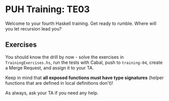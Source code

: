 # PUH Training: TE03

Welcome to your fourth Haskell training. Get ready to rumble. Where will you let recursion lead you?

## Exercises

You should know the drill by now - solve the exercises in `TrainingExercises.hs`,
run the tests with Cabal, push to `training-04`, create a Merge Request, and assign it to your TA.

Keep in mind that **all exposed functions must have type signatures** (helper functions that are defined in local definitions don't)!

As always, ask your TA if you need any help.
